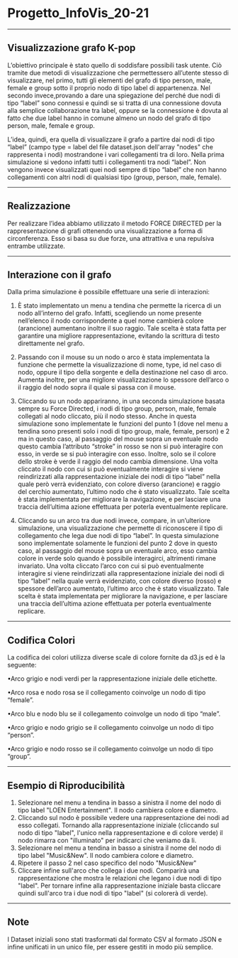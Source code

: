 # Progetto_InfoVis_20-21
----------------------------
Visualizzazione grafo K-pop
----------------------------
L’obiettivo principale è stato quello di soddisfare possibili task utente. Ciò tramite due metodi di visualizzazione che permettessero all’utente stesso di visualizzare, nel primo, tutti gli elementi del grafo di tipo person, male, female e group sotto il proprio nodo di tipo label di appartenenza. Nel secondo invece,provando a dare una spiegazione del perché due nodi di tipo “label” sono connessi e quindi se si tratta di una connessione dovuta alla semplice collaborazione tra label, oppure se la connessione è dovuta al fatto che due label hanno in comune almeno un nodo del grafo di tipo person, male, female e group. 

L’idea, quindi, era quella di visualizzare il grafo a partire dai nodi di tipo “label” (campo type = label del file dataset.json dell'array "nodes" che rappresenta i nodi) mostrandone i vari collegamenti tra di loro. Nella prima simulazione si vedono infatti tutti i collegamenti tra nodi “label”. Non vengono invece visualizzati quei nodi sempre di tipo “label” che non hanno collegamenti con altri nodi di qualsiasi tipo (group, person, male, female). 

----------------------------
Realizzazione
----------------------------

Per realizzare l’idea abbiamo utilizzato il metodo FORCE DIRECTED per la rappresentazione di grafi ottenendo una visualizzazione a forma di circonferenza. Esso si basa su due forze, una attrattiva e una repulsiva entrambe utilizzate. 

----------------------------
Interazione con il grafo
----------------------------

Dalla prima simulazione è possibile effettuare una serie di interazioni:

1) È stato implementato un menu a tendina che permette la ricerca di un nodo all’interno del grafo. Infatti, scegliendo un nome presente nell’elenco il nodo corrispondente a quel nome cambierà colore (arancione) aumentano inoltre il suo raggio. Tale scelta è stata fatta per garantire una migliore rappresentazione, evitando la scrittura di testo direttamente nel grafo.

2) Passando con il mouse su un nodo o arco è stata implementata la funzione che permette la visualizzazione di 
nome, type, id nel caso di nodo, oppure il tipo della sorgente e della destinazione nel caso di arco. Aumenta inoltre, per una migliore visualizzazione lo spessore dell’arco o il raggio del nodo sopra il quale si passa con il mouse.

3) Cliccando su un nodo appariranno, in una seconda simulazione basata sempre su Force Directed, i nodi di tipo group, person, male, female collegati al nodo cliccato, più il nodo stesso. Anche in questa simulazione sono implementate le funzioni del punto 1 (dove nel menu a tendina sono presenti solo i nodi di tipo group, male, female, person) e 2 ma in questo caso, al passaggio del mouse sopra un eventuale nodo questo cambia l’attributo “stroke” in rosso se non si può interagire con esso, in verde se si può interagire con esso. Inoltre, solo se il colore dello stroke è verde il raggio del nodo cambia dimensione. Una volta cliccato il nodo con cui si può eventualmente interagire si viene reindirizzati alla rappresentazione iniziale dei nodi di tipo “label” nella quale però verrà evidenziato, con colore diverso (arancione) e raggio del cerchio aumentato, l’ultimo nodo che è stato visualizzato. Tale scelta è stata implementata per migliorare la navigazione, e per lasciare una traccia dell’ultima azione effettuata per poterla eventualmente replicare.

4) Cliccando su un arco tra due nodi invece, compare, in un’ulteriore simulazione, una visualizzazione che permette di riconoscere il tipo di collegamento che lega due nodi di tipo “label”. In questa simulazione sono implementate solamente le funzioni del punto 2 dove in questo caso, al passaggio del mouse sopra un eventuale arco, esso cambia colore in verde solo quando è possibile interagirci, altrimenti rimane invariato. Una volta cliccato l’arco con cui si può eventualmente interagire si viene reindirizzati alla rappresentazione iniziale dei nodi di tipo “label” nella quale verrà evidenziato, con colore diverso (rosso) e spessore dell’arco aumentato, l’ultimo arco che è stato visualizzato. Tale scelta è stata implementata per migliorare la navigazione, e per lasciare una traccia dell’ultima azione effettuata per poterla eventualmente replicare.

--------------------------
Codifica Colori
--------------------------

La codifica dei colori utilizza diverse scale di colore fornite da d3.js ed è la seguente:

•Arco grigio e nodi verdi per la rappresentazione iniziale delle etichette.

•Arco rosa e nodo rosa se il collegamento coinvolge un nodo di tipo “female”. 

•Arco blu e nodo blu se il collegamento coinvolge un nodo di tipo “male”. 

•Arco grigio e nodo grigio se il collegamento coinvolge un nodo di tipo “person”. 

•Arco grigio e nodo rosso se il collegamento coinvolge un nodo di tipo “group”.

--------------------------
Esempio di Riproducibilità
--------------------------
1) Selezionare nel menu a tendina in basso a sinistra il nome del nodo di tipo label "LOEN Entertainment". Il nodo cambiera colore e diametro.
2) Cliccando sul nodo è possibile vedere una rappresentazione dei nodi ad esso collegati. Tornando alla rappresentazione iniziale (cliccando sul nodo di tipo "label", l'unico nella rappresentazione e di colore verde) il nodo rimarra con "illuminato" per indicarci che veniamo da li.
3) Selezionare nel menu a tendina in basso a sinistra il nome del nodo di tipo label "Music&New". Il nodo cambiera colore e diametro.
4) Ripetere il passo 2 nel caso specifico del nodo "Music&New"
5) Cliccare infine sull'arco che collega i due nodi. Comparirà una rappresentazione che mostra le relazioni che legano i due nodi di tipo "label". Per tornare infine alla rappresentazione iniziale basta cliccare quindi sull'arco tra i due nodi di tipo "label" (si colorerà di verde). 
--------------------------
Note
--------------------------
I Dataset iniziali sono stati trasformati dal formato CSV al formato JSON e infine unificati in un unico file, per essere gestiti in modo più semplice.

